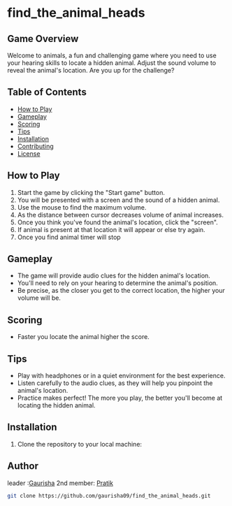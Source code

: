 # find_the_animal_heads

## Game Overview

Welcome to animals, a fun and challenging game where you need to use your hearing skills to locate a hidden animal. Adjust the sound volume to reveal the animal's location. Are you up for the challenge?

## Table of Contents

- [How to Play](#how-to-play)
- [Gameplay](#gameplay)
- [Scoring](#scoring)
- [Tips](#tips)
- [Installation](#installation)
- [Contributing](#contributing)
- [License](#license)

## How to Play

1. Start the game by clicking the "Start game" button.
2. You will be presented with a screen and the sound of a hidden animal.
3. Use the mouse to find the maximum volume.
4. As the distance between cursor decreases volume of animal increases.
5. Once you think you've found the animal's location, click the "screen".
6. If animal is present at that location it will appear or else try again.
7. Once you find animal timer will stop


## Gameplay

- The game will provide audio clues for the hidden animal's location.
- You'll need to rely on your hearing to determine the animal's position.
- Be precise, as the closer you get to the correct location, the higher your volume will be.

## Scoring

- Faster you locate the animal higher the score.

## Tips

- Play with headphones or in a quiet environment for the best experience.
- Listen carefully to the audio clues, as they will help you pinpoint the animal's location.
- Practice makes perfect! The more you play, the better you'll become at locating the hidden animal.

## Installation

1. Clone the repository to your local machine:

## Author

leader :[Gaurisha](https://github.com/gaurisha09)
2nd member: [Pratik](https://github.com/PratikNaik12345)
```bash
git clone https://github.com/gaurisha09/find_the_animal_heads.git
